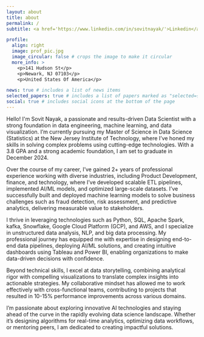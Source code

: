 ```yaml
---
layout: about
title: about
permalink: /
subtitle: <a href='https://www.linkedin.com/in/sovitnayak/'>Linkedin</a>. Data Scientist, Data Engineer, Data Analyst, Business Intelligence Engineer.

profile:
  align: right
  image: prof_pic.jpg
  image_circular: false # crops the image to make it circular
  more_info: >
    <p>141 Hudson St</p>
    <p>Newark, NJ 07103</p>
    <p>United States Of America</p>

news: true # includes a list of news items
selected_papers: true # includes a list of papers marked as "selected={true}"
social: true # includes social icons at the bottom of the page
---
```


Hello! I'm Sovit Nayak, a passionate and results-driven Data Scientist with a strong foundation in data engineering, machine learning, and data visualization. I’m currently pursuing my Master of Science in Data Science (Statistics) at the New Jersey Institute of Technology, where I’ve honed my skills in solving complex problems using cutting-edge technologies. With a 3.8 GPA and a strong academic foundation, I am set to graduate in December 2024.

Over the course of my career, I’ve gained 2+ years of professional experience working with diverse industries, including Product Development, finance, and technology, where I’ve developed scalable ETL pipelines, implemented AI/ML models, and optimized large-scale datasets. I’ve successfully built and deployed machine learning models to solve business challenges such as fraud detection, risk assessment, and predictive analytics, delivering measurable value to stakeholders.

I thrive in leveraging technologies such as Python, SQL, Apache Spark, kafka, Snowflake, Google Cloud Platform (GCP), and AWS, and I specialize in unstructured data analysis, NLP, and big data processing. My professional journey has equipped me with expertise in designing end-to-end data pipelines, deploying AI/ML solutions, and creating intuitive dashboards using Tableau and Power BI, enabling organizations to make data-driven decisions with confidence.

Beyond technical skills, I excel at data storytelling, combining analytical rigor with compelling visualizations to translate complex insights into actionable strategies. My collaborative mindset has allowed me to work effectively with cross-functional teams, contributing to projects that resulted in 10-15% performance improvements across various domains.

I’m passionate about exploring innovative AI technologies and staying ahead of the curve in the rapidly evolving data science landscape. Whether it’s designing algorithms for real-time analytics, optimizing data workflows, or mentoring peers, I am dedicated to creating impactful solutions.
